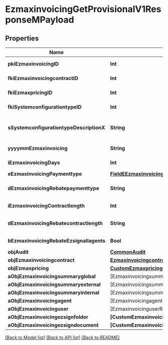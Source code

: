 # EzmaxinvoicingGetProvisionalV1ResponseMPayload

## Properties
Name | Type | Description | Notes
------------ | ------------- | ------------- | -------------
**pkiEzmaxinvoicingID** | **Int** | The unique ID of the Ezmaxinvoicing | [optional] 
**fkiEzmaxinvoicingcontractID** | **Int** | The unique ID of the Ezmaxinvoicingcontract | 
**fkiEzmaxpricingID** | **Int** | The unique ID of the Ezmaxpricing | 
**fkiSystemconfigurationtypeID** | **Int** | The unique ID of the Systemconfigurationtype | 
**sSystemconfigurationtypeDescriptionX** | **String** | The description of the Systemconfigurationtype in the language of the requester | 
**yyyymmEzmaxinvoicing** | **String** | The YYYYMM period of the Ezmaxinvoicing | 
**iEzmaxinvoicingDays** | **Int** | The number of days invoiced | 
**eEzmaxinvoicingPaymenttype** | [**FieldEEzmaxinvoicingPaymenttype**](FieldEEzmaxinvoicingPaymenttype.md) |  | 
**dEzmaxinvoicingRebatepaymenttype** | **String** | The percentage of rebate depending of the payment type | 
**iEzmaxinvoicingContractlength** | **Int** | The length of the contract in years | 
**dEzmaxinvoicingRebatecontractlength** | **String** | The percentage of rebate depending of the contract length | 
**bEzmaxinvoicingRebateEzsignallagents** | **Bool** | Whether the rebate for eZsign is for all agents | 
**objAudit** | [**CommonAudit**](CommonAudit.md) |  | [optional] 
**objEzmaxinvoicingcontract** | [**EzmaxinvoicingcontractResponseCompound**](EzmaxinvoicingcontractResponseCompound.md) |  | 
**objEzmaxpricing** | [**CustomEzmaxpricingResponse**](CustomEzmaxpricingResponse.md) |  | 
**aObjEzmaxinvoicingsummaryglobal** | [EzmaxinvoicingsummaryglobalResponseCompound] |  | 
**aObjEzmaxinvoicingsummaryexternal** | [EzmaxinvoicingsummaryexternalResponseCompound] |  | 
**aObjEzmaxinvoicingsummaryinternal** | [EzmaxinvoicingsummaryinternalResponseCompound] |  | 
**aObjEzmaxinvoicingagent** | [EzmaxinvoicingagentResponseCompound] |  | 
**aObjEzmaxinvoicinguser** | [EzmaxinvoicinguserResponseCompound] |  | 
**aObjEzmaxinvoicingezsignfolder** | **[CustomEzmaxinvoicingEzsignfolderResponse]** |  | 
**aObjEzmaxinvoicingezsigndocument** | **[CustomEzmaxinvoicingEzsigndocumentResponse]** |  | 

[[Back to Model list]](../README.md#documentation-for-models) [[Back to API list]](../README.md#documentation-for-api-endpoints) [[Back to README]](../README.md)


